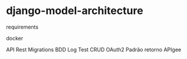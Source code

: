 # django-model-architecture

requirements

docker

API Rest
Migrations
BDD
Log
Test
CRUD
OAuth2
Padrão retorno APIgee

